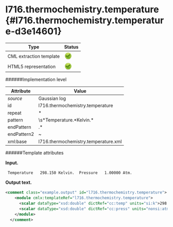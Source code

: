 # l716.thermochemistry.temperature {#l716.thermochemistry.temperature-d3e14601}


| Type                                                                                                                                                                                                  | Status                                                                                                                                                                                                |
|----|----|
| CML extraction template                                                                                                                                                                               | ![](/imgs/Total.png)                                                                                                                                                                                  |
| HTML5 representation                                                                                                                                                                                  | ![](/imgs/Total.png)                                                                                                                                                                                  |

######Implementation level

| Attribute                                                                                                                                                                                             | Value                                                                                                                                                                                                 |
|----|----|
| *source*                                                                                                                                                                                              | Gaussian log                                                                                                                                                                                          |
| id                                                                                                                                                                                                    | l716.thermochemistry.temperature                                                                                                                                                                      |
| repeat                                                                                                                                                                                                | \*                                                                                                                                                                                                    |
| pattern                                                                                                                                                                                               | \\s\*Temperature.\*Kelvin.\*                                                                                                                                                                          |
| endPattern                                                                                                                                                                                            | .\*                                                                                                                                                                                                   |
| endPattern2                                                                                                                                                                                           | \~                                                                                                                                                                                                    |
| xml:base                                                                                                                                                                                              | l716.thermochemistry.temperature.xml                                                                                                                                                                  |

######Template attributes

**Input.**

     Temperature   298.150 Kelvin.  Pressure   1.00000 Atm.
      

**Output text.**

```xml
<comment class="example.output" id="l716.thermochemistry.temperature">
    <module cmlx:templateRef="l716.thermochemistry.temperature">
      <scalar dataType="xsd:double" dictRef="cc:temp" units="si:k">298.15</scalar>
      <scalar dataType="xsd:double" dictRef="cc:press" units="nonsi:atm">1.0</scalar>
    </module>
  </comment>
```
